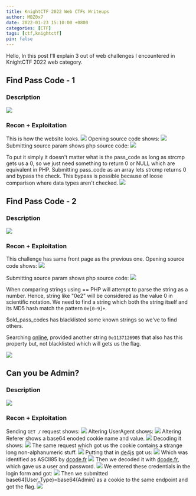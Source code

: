 ```yaml
---
title: KnightCTF 2022 Web CTFs Writeups
author: MBZ0x7
date: 2022-01-23 15:10:00 +0800
categories: [CTF]
tags: [ctf,knightctf]
pin: false
---
```

Hello, In this post I'll explain 3 out of web challenges I encountered in KnightCTF 2022 web category.

## Find Pass Code - 1 
### Description
![](../../assets/posts/2/1.png)

### Recon + Exploitation
This is how the website looks.
![](../../assets/posts/2/2.1.png)
Opening source code shows:
![](../../assets/posts/2/2.2.png)
Submitting source param shows php source code:
![](../../assets/posts/2/3.png)

To put it simply it doesn't matter what is the pass_code as long as strcmp gets us a 0, so we just need something to return 0 or NULL which are equivalent in PHP. Submitting pass_code as an array lets strcmp returns 0 and bypass the check.
This bypass is possible because of loose comparison where data types aren't checked.
![](../../assets/posts/2/4.png)

## Find Pass Code - 2
### Description
![](../../assets/posts/2/5.png)

### Recon + Exploitation
This challenge has same front page as the previous one.
Opening source code shows:
![](../../assets/posts/2/6.png)

Submitting source param shows php source code:
![](../../assets/posts/2/7.png)

When comparing strings using == PHP will attempt to parse the string as a number. Hence, string like "0e2" will be considered as the value 0 in scientific notation. We need to find a string which both the string itself and its MD5 hash match the pattern `0e[0-9]+`.

$old_pass_codes has blacklisted some known strings so we've to find others.

Searching [online](https://blog.csdn.net/u013512548/article/details/108213295), provided another string `0e1137126905` that also has this property but, not blacklisted which will gets us the flag.

![](../../assets/posts/2/8.png)


##  Can you be Admin? 
### Description
![](../../assets/posts/2/9.png)

### Recon + Exploitation
Sending `GET /` request shows:
![](../../assets/posts/2/10.png)
Altering UserAgent shows:
![](../../assets/posts/2/11.png)
Altering Referer shows a base64 enoded cookie name and value.
![](../../assets/posts/2/12.png)
Decoding it shows:
![](../../assets/posts/2/13.png)
The same request which got us the cookie contains a strange long non-alphanumeric stuff.
![](../../assets/posts/2/14.png)
Putting that in [de4js](https://lelinhtinh.github.io/de4js/) got us:
![](../../assets/posts/2/15.png)
Which was identified as ASCII85 by [dcode.fr](https://www.dcode.fr/cipher-identifier)
![](../../assets/posts/2/16.png)
Then we decoded it with [dcode.fr](https://www.dcode.fr/ascii-85-encoding), which gave us a user and password.
![](../../assets/posts/2/17.png)
We entered these credentials in the login form and got:
![](../../assets/posts/2/18.png) 
Then we submitted base64(User_Type)=base64(Admin) as a cookie to the same endpoint and got the flag.
![](../../assets/posts/2/19.png)
